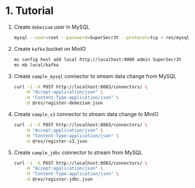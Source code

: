 # 1. Tutorial
1. Create `debezium` user in MySQL
    ```bash
    mysql --user=root --password=SuperSecr3t --protocol=tcp < res/mysql-user.sql
    ```

2. Create `kafka` bucket on MinIO
    ```bash
    mc config host add local http://localhost:9000 admin SuperSecr3t
    mc mb local/kafka
    ```

3. Create `sample_mysql` connector to stream data change from MySQL
    ```bash
    curl -i -X POST http://localhost:8083/connectors/ \
        -H "Accept:application/json" \
        -H "Content-Type:application/json" \
        -d @res/register-debezium.json
    ```

3. Create `sample_s3` connector to stream data change to MinIO
    ```bash
    curl -i -X POST http://localhost:8083/connectors/ \
        -H "Accept:application/json" \
        -H "Content-Type:application/json" \
        -d @res/register-s3.json
    ```

4. Create `sample_jdbc` connector to stream from MySQL
    ```bash
    curl -i -X POST http://localhost:8083/connectors/ \
        -H "Accept:application/json" \
        -H "Content-Type:application/json" \
        -d @res/register-jdbc.json
    ```
